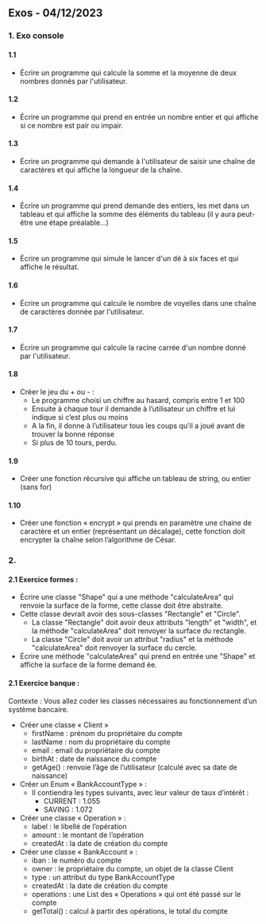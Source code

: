 ## Exos - 04/12/2023


### 1. Exo console


#### 1.1


- Écrire un programme qui calcule la somme et la moyenne de deux nombres donnés par l'utilisateur.


#### 1.2


- Écrire un programme qui prend en entrée un nombre entier et qui affiche si ce nombre est pair ou impair.


#### 1.3


- Écrire un programme qui demande à l'utilisateur de saisir une chaîne de caractères et qui affiche la longueur de la chaîne.


#### 1.4


- Écrire un programme qui prend demande des entiers, les met dans un tableau et qui affiche la somme des éléments du tableau (il y aura peut-être une étape préalable…)


#### 1.5


- Écrire un programme qui simule le lancer d'un dé à six faces et qui affiche le résultat.


#### 1.6


- Écrire un programme qui calcule le nombre de voyelles dans une chaîne de caractères donnée par l'utilisateur.


#### 1.7


- Écrire un programme qui calcule la racine carrée d'un nombre donné par l'utilisateur.


#### 1.8


- Créer le jeu du + ou - :
    - Le programme choisi un chiffre au hasard, compris entre 1 et 100
    - Ensuite à chaque tour il demande à l’utilisateur un chiffre et lui indique si c’est plus ou moins
    - A la fin, il donne à l’utilisateur tous les coups qu’il a joué avant de trouver la bonne réponse
    - Si plus de 10 tours, perdu.


#### 1.9


- Créer une fonction récursive qui affiche un tableau de string, ou entier (sans for)


#### 1.10


- Créer une fonction « encrypt » qui prends en paramètre une chaine de caractère et un entier (représentant un décalage), cette fonction doit encrypter la chaîne selon l’algorithme de César.


### 2.


#### 2.1 Exercice formes :


- Écrire une classe "Shape" qui a une méthode "calculateArea" qui renvoie la surface de la forme, cette classe
  doit être abstraite.
- Cette classe devrait avoir des sous-classes "Rectangle" et "Circle".
    - La classe "Rectangle" doit avoir deux attributs "length" et "width", et la méthode "calculateArea"
      doit renvoyer la surface du rectangle.
    - La classe "Circle" doit avoir un attribut "radius" et la méthode "calculateArea" doit renvoyer la
      surface du cercle.
- Écrire une méthode "calculateArea" qui prend en entrée une "Shape" et affiche la surface de la forme
  demand ée.


#### 2.1 Exercice banque :


Contexte :
Vous allez coder les classes nécessaires au fonctionnement d’un système bancaire.
- Créer une classe « Client »
    - firstName : prénom du propriétaire du compte
    - lastName : nom du propriétaire du compte
    - email : email du propriétaire du compte
    - birthAt : date de naissance du compte
    - getAge() : renvoie l’âge de l’utilisateur (calculé avec sa date de naissance)
- Créer un Enum « BankAccountType » :
    - Il contiendra les types suivants, avec leur valeur de taux d’intérêt :
        - CURRENT : 1.055
        - SAVING : 1.072
- Créer une classe « Operation » :
    - label : le libellé de l’opération
    - amount : le montant de l’opération
    - createdAt : la date de création du compte
- Créer une classe « BankAccount » :
    - iban : le numéro du compte
    - owner : le propriétaire du compte, un objet de la classe Client
    - type : un attribut du type BankAccountType
    - createdAt : la date de création du compte
    - operations : une List des « Operations » qui ont été passé sur le compte
    - getTotal() : calcul à partir des opérations, le total du compte